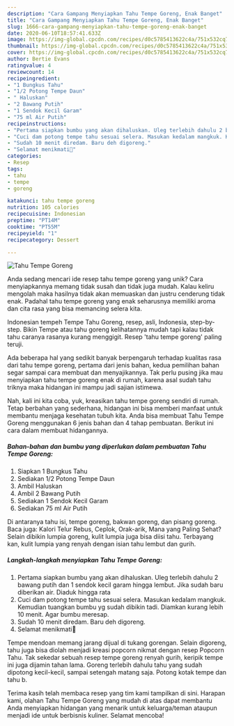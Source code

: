 ```yaml
---
description: "Cara Gampang Menyiapkan Tahu Tempe Goreng, Enak Banget"
title: "Cara Gampang Menyiapkan Tahu Tempe Goreng, Enak Banget"
slug: 1666-cara-gampang-menyiapkan-tahu-tempe-goreng-enak-banget
date: 2020-06-10T18:57:41.633Z
image: https://img-global.cpcdn.com/recipes/d0c5785413622c4a/751x532cq70/tahu-tempe-goreng-foto-resep-utama.jpg
thumbnail: https://img-global.cpcdn.com/recipes/d0c5785413622c4a/751x532cq70/tahu-tempe-goreng-foto-resep-utama.jpg
cover: https://img-global.cpcdn.com/recipes/d0c5785413622c4a/751x532cq70/tahu-tempe-goreng-foto-resep-utama.jpg
author: Bertie Evans
ratingvalue: 4
reviewcount: 14
recipeingredient:
- "1 Bungkus Tahu"
- "1/2 Potong Tempe Daun"
- " Haluskan"
- "2 Bawang Putih"
- "1 Sendok Kecil Garam"
- "75 ml Air Putih"
recipeinstructions:
- "Pertama siapkan bumbu yang akan dihaluskan. Uleg terlebih dahulu 2 bawang putih dan 1 sendok kecil garam hingga lembut. Jika sudah baru diberikan air. Diaduk hingga rata"
- "Cuci dam potong tempe tahu sesuai selera. Masukan kedalam mangkuk. Kemudian tuangkan bumbu yg sudah dibikin tadi. Diamkan kurang lebih 10 menit. Agar bumbu meresap."
- "Sudah 10 menit diredam. Baru deh digoreng."
- "Selamat menikmati🤤"
categories:
- Resep
tags:
- tahu
- tempe
- goreng

katakunci: tahu tempe goreng 
nutrition: 105 calories
recipecuisine: Indonesian
preptime: "PT14M"
cooktime: "PT55M"
recipeyield: "1"
recipecategory: Dessert

---
```



![Tahu Tempe Goreng](https://img-global.cpcdn.com/recipes/d0c5785413622c4a/751x532cq70/tahu-tempe-goreng-foto-resep-utama.jpg)

Anda sedang mencari ide resep tahu tempe goreng yang unik? Cara menyiapkannya memang tidak susah dan tidak juga mudah. Kalau keliru mengolah maka hasilnya tidak akan memuaskan dan justru cenderung tidak enak. Padahal tahu tempe goreng yang enak seharusnya memiliki aroma dan cita rasa yang bisa memancing selera kita.

Indonesian tempeh Tempe Tahu Goreng, resep, asli, Indonesia, step-by-step. Bikin Tempe atau tahu goreng kelihatannya mudah tapi kalau tidak tahu caranya rasanya kurang menggigit. Resep &#39;tahu tempe goreng&#39; paling teruji.

Ada beberapa hal yang sedikit banyak berpengaruh terhadap kualitas rasa dari tahu tempe goreng, pertama dari jenis bahan, kedua pemilihan bahan segar sampai cara membuat dan menyajikannya. Tak perlu pusing jika mau menyiapkan tahu tempe goreng enak di rumah, karena asal sudah tahu triknya maka hidangan ini mampu jadi sajian istimewa.


Nah, kali ini kita coba, yuk, kreasikan tahu tempe goreng sendiri di rumah. Tetap berbahan yang sederhana, hidangan ini bisa memberi manfaat untuk membantu menjaga kesehatan tubuh kita. Anda bisa membuat Tahu Tempe Goreng menggunakan 6 jenis bahan dan 4 tahap pembuatan. Berikut ini cara dalam membuat hidangannya.

<!--inarticleads1-->

##### Bahan-bahan dan bumbu yang diperlukan dalam pembuatan Tahu Tempe Goreng:

1. Siapkan 1 Bungkus Tahu
1. Sediakan 1/2 Potong Tempe Daun
1. Ambil  Haluskan
1. Ambil 2 Bawang Putih
1. Sediakan 1 Sendok Kecil Garam
1. Sediakan 75 ml Air Putih


Di antaranya tahu isi, tempe goreng, bakwan goreng, dan pisang goreng. Baca juga: Kalori Telur Rebus, Ceplok, Orak-arik, Mana yang Paling Sehat? Selain dibikin lumpia goreng, kulit lumpia juga bisa diisi tahu. Terbayang kan, kulit lumpia yang renyah dengan isian tahu lembut dan gurih. 

<!--inarticleads2-->

##### Langkah-langkah menyiapkan Tahu Tempe Goreng:

1. Pertama siapkan bumbu yang akan dihaluskan. Uleg terlebih dahulu 2 bawang putih dan 1 sendok kecil garam hingga lembut. Jika sudah baru diberikan air. Diaduk hingga rata
1. Cuci dam potong tempe tahu sesuai selera. Masukan kedalam mangkuk. Kemudian tuangkan bumbu yg sudah dibikin tadi. Diamkan kurang lebih 10 menit. Agar bumbu meresap.
1. Sudah 10 menit diredam. Baru deh digoreng.
1. Selamat menikmati🤤


Tempe mendoan memang jarang dijual di tukang gorengan. Selain digoreng, tahu juga bisa diolah menjadi kreasi popcorn nikmat dengan resep Popcorn Tahu. Tak sekedar sebuah resep tempe goreng renyah gurih, keripik tempe ini juga dijamin tahan lama. Goreng terlebih dahulu tahu yang sudah dipotong kecil-kecil, sampai setengah matang saja. Potong kotak tempe dan tahu b. 

Terima kasih telah membaca resep yang tim kami tampilkan di sini. Harapan kami, olahan Tahu Tempe Goreng yang mudah di atas dapat membantu Anda menyiapkan hidangan yang menarik untuk keluarga/teman ataupun menjadi ide untuk berbisnis kuliner. Selamat mencoba!
